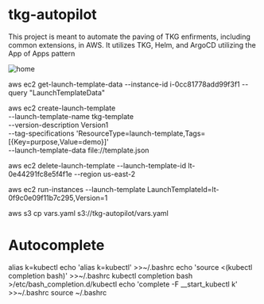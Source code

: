 # tkg-autopilot
This project is meant to automate the paving of TKG enfirments, including common extensions, in AWS.  It utilizes TKG, Helm, and ArgoCD utilizing the App of Apps pattern

![home](https://gitlab.com/azwickey/tkg-autopilot/-/raw/master/img/argo.png "argo")

aws ec2 get-launch-template-data --instance-id i-0cc81778add99f3f1 --query "LaunchTemplateData"

aws ec2 create-launch-template \
    --launch-template-name tkg-template \
    --version-description Version1 \
    --tag-specifications 'ResourceType=launch-template,Tags=[{Key=purpose,Value=demo}]' \
    --launch-template-data file://template.json

aws ec2 delete-launch-template --launch-template-id lt-0e44291fc8e5f4f1e --region us-east-2

aws ec2 run-instances --launch-template LaunchTemplateId=lt-0f9c0e09f11b7c295,Version=1

aws s3 cp vars.yaml s3://tkg-autopilot/vars.yaml 

# Autocomplete
alias k=kubectl
echo 'alias k=kubectl' >>~/.bashrc
echo 'source <(kubectl completion bash)' >>~/.bashrc
kubectl completion bash >/etc/bash_completion.d/kubectl
echo 'complete -F __start_kubectl k' >>~/.bashrc
source ~/.bashrc
